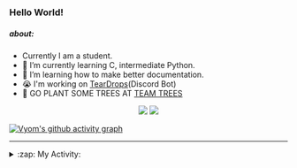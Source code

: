 ### Hello World!

##### about:
- Currently I am a student.
- 🌱 I’m currently learning C, intermediate Python.
- 🌱 I’m learning how to make better documentation.
- 😭 I'm working on [TearDrops](https://github.com/Vyvy-vi/TearDrops)(Discord Bot)
- 🌱 GO PLANT SOME TREES AT [TEAM TREES](https://teamtrees.org/)

<p align="center">
  <a href="https://twitter.com/Vyvy_viM"><img target="_blank" src="https://img.shields.io/badge/twitter%20@Vyvy_viM-0D95E8?style=for-the-badge&logo=twitter&logoColor=white"/></a> 
  <a href="https://vyvy-vi.github.io/portfolio"><img target="_blank" src="https://img.shields.io/badge/-I%27m_craving_for_open_source-green?style=for-the-badge&logo=github&logoColor=black"/></a> 
</p>

[![Vyom's github activity graph](https://activity-graph.herokuapp.com/graph?username=Vyvy-vi)](https://github.com/ashutosh00710/github-readme-activity-graph)

---
<details>
  <summary>:zap: My Activity:</summary>
  
<!--START_SECTION:waka-->
**I'm a Night 🦉** 

```text
🌞 Morning    40 commits     █░░░░░░░░░░░░░░░░░░░░░░░░   6.45% 
🌆 Daytime    139 commits    █████░░░░░░░░░░░░░░░░░░░░   22.42% 
🌃 Evening    235 commits    █████████░░░░░░░░░░░░░░░░   37.9% 
🌙 Night      206 commits    ████████░░░░░░░░░░░░░░░░░   33.23%

```
📅 **I'm Most Productive on Sunday** 

```text
Monday       69 commits     ██░░░░░░░░░░░░░░░░░░░░░░░   11.13% 
Tuesday      91 commits     ███░░░░░░░░░░░░░░░░░░░░░░   14.68% 
Wednesday    95 commits     ███░░░░░░░░░░░░░░░░░░░░░░   15.32% 
Thursday     81 commits     ███░░░░░░░░░░░░░░░░░░░░░░   13.06% 
Friday       50 commits     ██░░░░░░░░░░░░░░░░░░░░░░░   8.06% 
Saturday     82 commits     ███░░░░░░░░░░░░░░░░░░░░░░   13.23% 
Sunday       152 commits    ██████░░░░░░░░░░░░░░░░░░░   24.52%

```


📊 **This Week I Spent My Time On** 

```text
🔥 Editors: 
Vim                      13 mins             █████████████████████████   100.0%

🐱‍💻 Projects: 
Unknown Project          9 mins              █████████████████░░░░░░░░   68.38% 
discord-bot              4 mins              ████████░░░░░░░░░░░░░░░░░   31.62%

```


 Last Updated on 03/09/2021
<!--END_SECTION:waka-->
</details>
